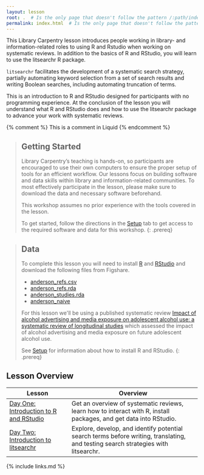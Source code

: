 ```yaml
---
layout: lesson
root: .  # Is the only page that doesn't follow the pattern /:path/index.html
permalink: index.html  # Is the only page that doesn't follow the pattern /:path/index.html
---
```

This Library Carpentry lesson introduces people working in library- and information-related roles to using R and Rstudio when working on systematic reviews. In addition to the basics of R and RStudio, you will learn to use the litsearchr R package. 

`litsearchr` facilitates the development of a systematic search strategy, partially automating keyword selection from a set of search results and writing Boolean searches, including automating truncation of terms. 

This is an introduction to R and RStudio designed for participants with no programming experience. At the conclusion of the lesson you will understand what R and RStudio does and how to use the litsearchr package to advance your work with systematic reviews.

<!-- this is an html comment -->

{% comment %} This is a comment in Liquid {% endcomment %}

> ## Getting Started
>
> Library Carpentry’s teaching is hands-on, so participants are encouraged to use their own computers to ensure the proper setup of tools for an efficient workflow. 
> Our lessons focus on building software and data skills within library and information-related communities. 
> To most effectively participate in the lesson, please make sure to download the data and necessary software beforehand.
> 
> 
> This workshop assumes no prior experience with the tools covered in the lesson.
>
> To get started, follow the directions in the [Setup](https://ameliakallaher.github.io/lc-litsearchr/setup.html) tab to
> get access to the required software and data for this workshop.
{: .prereq}

> ## Data
>
> To complete this lesson you will need to install [R](http://cran.r-project.org/bin/windows/base/release.htm) and [RStudio](https://www.rstudio.com/products/rstudio/download/#download) and download the following files from Figshare.
> * [anderson_refs.csv](https://doi.org/10.6084/m9.figshare.12417554.v1) 
> * [anderson_refs.rda](https://doi.org/10.6084/m9.figshare.12685472)
> * [anderson_studies.rda](https://doi.org/10.6084/m9.figshare.12685481)
> * [anderson_naive](https://doi.org/10.6084/m9.figshare.12685487) 
>
> For this lesson we'll be using a published systematic review [Impact of alcohol advertising and media exposure on adolescent alcohol use: a systematic review of longitudinal studies](https://pubmed.ncbi.nlm.nih.gov/19144976/) which assessed the impact of alcohol advertising and media exposure on future adolescent alcohol use.
>
> See [Setup](https://ameliakallaher.github.io/lc-litsearchr/setup.html) for information about how to install R and RStudio.
{: .prereq}

## Lesson Overview 

| Lesson    | Overview |
| ------- | ---------- |
| [Day One: Introduction to R and RStudio](https://ameliakallaher.github.io/lc-litsearchr/01-introduction/index.html) | Get an overview of systematic reviews, learn how to interact with R, install packages, and get data into RStudio. |
| [Day Two: Introduction to litsearchr](https://ameliakallaher.github.io/lc-litsearchr/11-introduction-to-litsearchr/index.html) | Explore, develop, and identify potential search terms before writing, translating, and testing search strategies with litsearchr. |


{% include links.md %}
